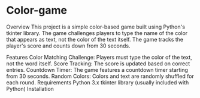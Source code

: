 # Color-game
Overview
This project is a simple color-based game built using Python's tkinter library. The game challenges players to type the name of the color that appears as text, not the color of the text itself. The game tracks the player's score and counts down from 30 seconds.

Features
Color Matching Challenge: Players must type the color of the text, not the word itself.
Score Tracking: The score is updated based on correct entries.
Countdown Timer: The game features a countdown timer starting from 30 seconds.
Random Colors: Colors and text are randomly shuffled for each round.
Requirements
Python 3.x
tkinter library (usually included with Python)
Installation
